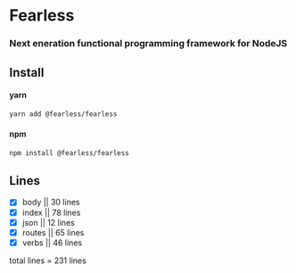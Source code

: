 # Fearless

### Next eneration functional programming framework for NodeJS

## Install

#### yarn
```sh
yarn add @fearless/fearless
```

#### npm
```sh
npm install @fearless/fearless
```


## Lines 
- [x] body || 30 lines
- [x] index || 78 lines
- [x] json || 12 lines
- [x] routes || 65 lines
- [x] verbs || 46 lines

total lines = 231 lines